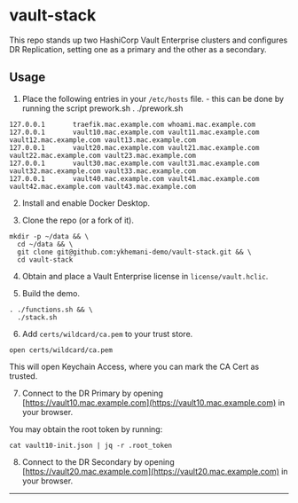 # vault-stack

This repo stands up two HashiCorp Vault Enterprise clusters and configures DR Replication, setting one as a primary and the other as a secondary.

## Usage

1. Place the following entries in your `/etc/hosts` file. - this can be done by running the script prework.sh 
. ./prework.sh

```
127.0.0.1       traefik.mac.example.com whoami.mac.example.com
127.0.0.1       vault10.mac.example.com vault11.mac.example.com vault12.mac.example.com vault13.mac.example.com
127.0.0.1       vault20.mac.example.com vault21.mac.example.com vault22.mac.example.com vault23.mac.example.com
127.0.0.1       vault30.mac.example.com vault31.mac.example.com vault32.mac.example.com vault33.mac.example.com
127.0.0.1       vault40.mac.example.com vault41.mac.example.com vault42.mac.example.com vault43.mac.example.com
```

2. Install and enable Docker Desktop.

3. Clone the repo (or a fork of it).

```
mkdir -p ~/data && \
  cd ~/data && \
  git clone git@github.com:ykhemani-demo/vault-stack.git && \
  cd vault-stack
```

4. Obtain and place a Vault Enterprise license in `license/vault.hclic`.

5. Build the demo.

```
. ./functions.sh && \
  ./stack.sh
```

6. Add `certs/wildcard/ca.pem` to your trust store.

```
open certs/wildcard/ca.pem
```

This will open Keychain Access, where you can mark the CA Cert as trusted.

7. Connect to the DR Primary by opening [https://vault10.mac.example.com](https://vault10.mac.example.com) in your browser.

You may obtain the root token by running:

```
cat vault10-init.json | jq -r .root_token
```

8. Connect to the DR Secondary by opening [https://vault20.mac.example.com](https://vault20.mac.example.com) in your browser.

---
